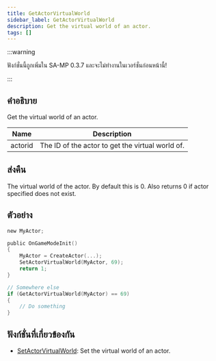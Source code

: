 ```yaml
---
title: GetActorVirtualWorld
sidebar_label: GetActorVirtualWorld
description: Get the virtual world of an actor.
tags: []
---
```


:::warning

ฟังก์ชั่นนี้ถูกเพิ่มใน SA-MP 0.3.7 และจะไม่ทำงานในเวอร์ชั่นก่อนหน้านี้!

:::

## คำอธิบาย

Get the virtual world of an actor.

| Name    | Description                                      |
| ------- | ------------------------------------------------ |
| actorid | The ID of the actor to get the virtual world of. |

## ส่งคืน

The virtual world of the actor. By default this is 0. Also returns 0 if actor specified does not exist.

## ตัวอย่าง

```c
new MyActor;

public OnGameModeInit()
{
    MyActor = CreateActor(...);
    SetActorVirtualWorld(MyActor, 69);
    return 1;
}

// Somewhere else
if (GetActorVirtualWorld(MyActor) == 69)
{
    // Do something
}
```

## ฟังก์ชั่นที่เกี่ยวข้องกัน

- [SetActorVirtualWorld](../functions/SetActorVirtualWorld): Set the virtual world of an actor.
